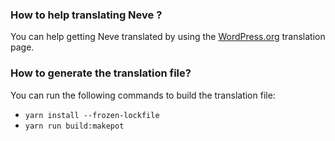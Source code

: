 ### How to help translating Neve ?

You can help getting Neve translated by using the [WordPress.org](https://translate.wordpress.org/projects/wp-themes/nueve4/) translation page.

### How to generate the translation file? 

You can run the following commands to build the translation file: 
* `yarn install --frozen-lockfile`
* `yarn run build:makepot`
